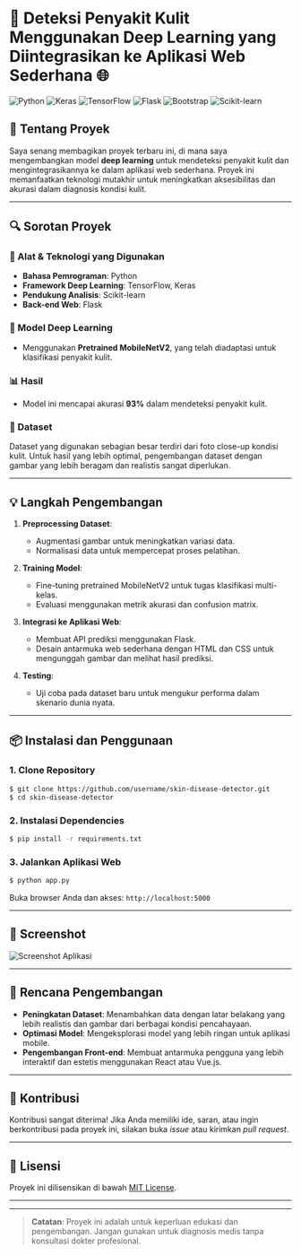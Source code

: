 # 🚀 Deteksi Penyakit Kulit Menggunakan Deep Learning yang Diintegrasikan ke Aplikasi Web Sederhana 🌐
![Python](https://img.shields.io/badge/Python-3.8%2B-blue?logo=python&logoColor=white&style=for-the-badge)
![Keras](https://img.shields.io/badge/Keras-Deep%20Learning-D00000?logo=keras&logoColor=white&style=for-the-badge)
![TensorFlow](https://img.shields.io/badge/TensorFlow-Deep%20Learning-FF6F00?logo=tensorflow&logoColor=white&style=for-the-badge)
![Flask](https://img.shields.io/badge/Flask-Web%20Framework-black?logo=flask&logoColor=white&style=for-the-badge)
![Bootstrap](https://img.shields.io/badge/Bootstrap-CSS%20Framework-7952B3?logo=bootstrap&logoColor=white&style=for-the-badge)
![Scikit-learn](https://img.shields.io/badge/Scikit--learn-Machine%20Learning-F7931E?logo=scikit-learn&logoColor=white&style=for-the-badge)
## 📝 Tentang Proyek
Saya senang membagikan proyek terbaru ini, di mana saya mengembangkan model **deep learning** untuk mendeteksi penyakit kulit dan mengintegrasikannya ke dalam aplikasi web sederhana. Proyek ini memanfaatkan teknologi mutakhir untuk meningkatkan aksesibilitas dan akurasi dalam diagnosis kondisi kulit.

---

## 🔍 Sorotan Proyek

### 🔧 Alat & Teknologi yang Digunakan
- **Bahasa Pemrograman**: Python
- **Framework Deep Learning**: TensorFlow, Keras
- **Pendukung Analisis**: Scikit-learn
- **Back-end Web**: Flask

### 📸 Model Deep Learning
- Menggunakan **Pretrained MobileNetV2**, yang telah diadaptasi untuk klasifikasi penyakit kulit.

### 📊 Hasil
- Model ini mencapai akurasi **93%** dalam mendeteksi penyakit kulit.

### 📂 Dataset
Dataset yang digunakan sebagian besar terdiri dari foto close-up kondisi kulit. Untuk hasil yang lebih optimal, pengembangan dataset dengan gambar yang lebih beragam dan realistis sangat diperlukan.

---

## 💡 Langkah Pengembangan

1. **Preprocessing Dataset**: 
   - Augmentasi gambar untuk meningkatkan variasi data.
   - Normalisasi data untuk mempercepat proses pelatihan.

2. **Training Model**:
   - Fine-tuning pretrained MobileNetV2 untuk tugas klasifikasi multi-kelas.
   - Evaluasi menggunakan metrik akurasi dan confusion matrix.

3. **Integrasi ke Aplikasi Web**:
   - Membuat API prediksi menggunakan Flask.
   - Desain antarmuka web sederhana dengan HTML dan CSS untuk mengunggah gambar dan melihat hasil prediksi.

4. **Testing**:
   - Uji coba pada dataset baru untuk mengukur performa dalam skenario dunia nyata.

---

## 📦 Instalasi dan Penggunaan

### 1. Clone Repository
```bash
$ git clone https://github.com/username/skin-disease-detector.git
$ cd skin-disease-detector
```

### 2. Instalasi Dependencies
```bash
$ pip install -r requirements.txt
```

### 3. Jalankan Aplikasi Web
```bash
$ python app.py
```
Buka browser Anda dan akses: `http://localhost:5000`

---

## 📸 Screenshot
![Screenshot Aplikasi](https://via.placeholder.com/800x400.png?text=Screenshot+Aplikasi+Deteksi+Penyakit+Kulit)

---

## 🌟 Rencana Pengembangan

- **Peningkatan Dataset**: Menambahkan data dengan latar belakang yang lebih realistis dan gambar dari berbagai kondisi pencahayaan.
- **Optimasi Model**: Mengeksplorasi model yang lebih ringan untuk aplikasi mobile.
- **Pengembangan Front-end**: Membuat antarmuka pengguna yang lebih interaktif dan estetis menggunakan React atau Vue.js.

---

## 🤝 Kontribusi
Kontribusi sangat diterima! Jika Anda memiliki ide, saran, atau ingin berkontribusi pada proyek ini, silakan buka _issue_ atau kirimkan _pull request_.

---

## 📄 Lisensi
Proyek ini dilisensikan di bawah [MIT License](LICENSE).

---


---

> **Catatan**: Proyek ini adalah untuk keperluan edukasi dan pengembangan. Jangan gunakan untuk diagnosis medis tanpa konsultasi dokter profesional.
